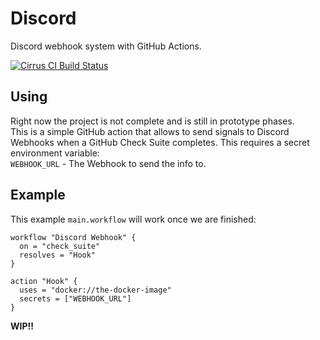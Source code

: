 # Discord  

Discord webhook system with GitHub Actions. 

[![Cirrus CI Build Status](https://api.cirrus-ci.com/github/cirrus-actions/discord.svg?branch=master)](https://cirrus-ci.com)

## Using  

Right now the project is not complete and is still in prototype phases.  
This is a simple GitHub action that allows to send signals to Discord Webhooks when a GitHub Check Suite completes. This requires a secret environment variable:  
`WEBHOOK_URL` - The Webhook to send the info to.  

## Example  

This example `main.workflow` will work once we are finished:
```
workflow "Discord Webhook" {
  on = "check_suite"
  resolves = "Hook"
}

action "Hook" {
  uses = "docker://the-docker-image"
  secrets = ["WEBHOOK_URL"]
}
```

**WIP!!**

